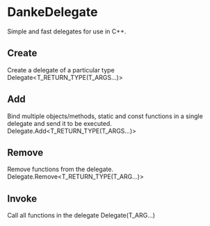 # **DankeDelegate**

Simple and fast delegates for use in C++.

## **Create**
Create a delegate of a particular type
Delegate<T_RETURN_TYPE(T_ARGS...)>

## **Add**
Bind multiple objects/methods, static and const functions in a single delegate and send it to be executed.
Delegate.Add<T_RETURN_TYPE(T_ARGS...)>

## **Remove**
Remove functions from the delegate.
Delegate.Remove<T_RETURN_TYPE(T_ARG...)>

## **Invoke**
Call all functions in the delegate
Delegate(T_ARG...)
